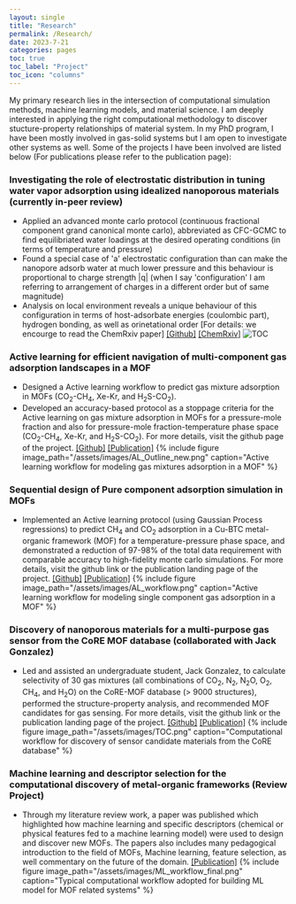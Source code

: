 ```yaml
---
layout: single
title: "Research"
permalink: /Research/
date: 2023-7-21
categories: pages
toc: true
toc_label: "Project"
toc_icon: "columns"
---
```

My primary research lies in the intersection of computational simulation methods, machine learning models, and material science. I am deeply interested in applying the right computational methodology to discover stucture-property relationships of material system. In my PhD program, I have been mostly involved in gas-solid systems but I am open to investigate other systems as well. Some of the projects I have been involved are listed below (For publications please refer to the publication page):

### Investigating the role of electrostatic distribution in tuning water vapor adsorption using idealized nanoporous materials (currently in-peer review)
* Applied an advanced monte carlo protocol (continuous fractional component grand canonical monte carlo), abbreviated as CFC-GCMC to find equilibriated water loadings at the desired operating conditions (in terms of temperature and pressure)
* Found a special case of 'a' electrostatic configuration than can make the nanopore adsorb water at much lower pressure and this behaviour is proportional to charge strength |q| (when I say 'configuration' I am referring to arrangement of charges in a different order but of same magnitude) 
* Analysis on local environment reveals a unique behaviour of this configuration in terms of host-adsorbate energies (coulombic part), hydrogen bonding, as well as orinetational order
[For details: we encourge to read the ChemRxiv paper]
  [[Github]]([https://github.com/mukherjee07/Active-Learning-for-multicomponent-adsorption-in-a-MOF/tree/main/](https://github.com/mukherjee07/water_vapor_adsorption_modeling))
  [[ChemRxiv]]([https://doi.org/10.1039/D3DD00106G](https://chemrxiv.org/engage/chemrxiv/article-details/67cb6e7a6dde43c908fa6f65))
  ![TOC](https://github.com/user-attachments/assets/bfb3935f-e10e-40c4-aa3f-f920372dceef)


### Active learning for efficient navigation of multi-component gas adsorption landscapes in a MOF
* Designed a Active learning workflow to predict gas mixture adsorption in MOFs (CO<sub>2</sub>-CH<sub>4</sub>, Xe-Kr, and H<sub>2</sub>S-CO<sub>2</sub>).
* Developed an accuracy-based protocol as a stoppage criteria for the Active learning on gas mixture
adsorption in MOFs for a pressure-mole fraction and also for pressure-mole fraction-temperature phase
space (CO<sub>2</sub>-CH<sub>4</sub>, Xe-Kr, and H<sub>2</sub>S-CO<sub>2</sub>). For more details, visit the github page of the project.
[[Github]](https://github.com/mukherjee07/Active-Learning-for-multicomponent-adsorption-in-a-MOF/tree/main/)
[[Publication]](https://doi.org/10.1039/D3DD00106G)
{% include figure image_path="/assets/images/AL_Outline_new.png" caption="Active learning workflow for modeling gas mixtures adsorption in a MOF" %}

### Sequential design of Pure component adsorption simulation in MOFs
* Implemented an Active learning protocol (using Gaussian Process regressions) to predict CH<sub>4</sub> and CO<sub>2</sub> adsorption in a Cu-BTC metal-organic framework (MOF) for a temperature-pressure phase space, and demonstrated a reduction of 97-98% of the total data requirement with comparable accuracy to high-fidelity monte carlo simulations. For more details, visit the github link or the publication landing page of the project.
[[Github]](https://github.com/mukherjee07/Sequential-design-adsorption-for-small-molecules-in-MOFs)
[[Publication]](https://pubs.rsc.org/en/content/articlelanding/2022/me/d1me00138h/unauth)
{% include figure image_path="/assets/images/AL_workflow.png" caption="Active learning workflow for modeling single component gas adsorption in a MOF" %}

### Discovery of nanoporous materials for a multi-purpose gas sensor from the CoRE MOF database (collaborated with Jack Gonzalez)
* Led and assisted an undergraduate student, Jack Gonzalez, to calculate selectivity of 30 gas mixtures (all combinations of CO<sub>2</sub>, N<sub>2</sub>, N<sub>2</sub>O, O<sub>2</sub>, CH<sub>4</sub>, and H<sub>2</sub>O) on the CoRE-MOF database (> 9000 structures), performed the structure-property analysis, and recommended MOF candidates for gas sensing. For more details, visit the github link or the publication landing page of the project.
[[Github]](https://github.com/JackTGonzalez/Sensor-Modeling)
[[Publication]](https://pubs.acs.org/doi/abs/10.1021/acs.jced.2c00443)
{% include figure image_path="/assets/images/TOC.png" caption="Computational workflow for discovery of sensor candidate materials from the CoRE database" %}

### Machine learning and descriptor selection for the computational discovery of metal-organic frameworks (Review Project)
* Through my literature review work, a paper was published which highlighted how machine learning and specific descriptors (chemical or physical features fed to a machine learning model) were used to design and discover new MOFs. The papers also includes many pedagogical introduction to the field of MOFs, Machine learning, feature selection, as well commentary on the future of the domain.
[[Publication]](https://www.tandfonline.com/doi/full/10.1080/08927022.2021.1916014)
{% include figure image_path="/assets/images/ML_workflow_final.png" caption="Typical computational workflow adopted for building ML model for MOF related systems" %}
